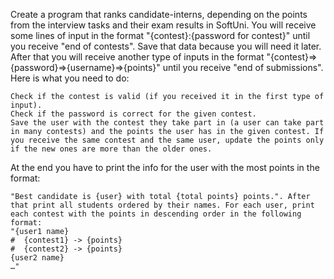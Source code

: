 Create a program that ranks candidate-interns, depending on the points from the interview tasks and their exam results in SoftUni. You will receive some lines of input in the format "{contest}:{password for contest}" until you receive "end of contests". Save that data because you will need it later. After that you will receive another type of inputs in the format "{contest}=>{password}=>{username}=>{points}" until you receive "end of submissions". Here is what you need to do:

	Check if the contest is valid (if you received it in the first type of input).
	Check if the password is correct for the given contest.
	Save the user with the contest they take part in (a user can take part in many contests) and the points the user has in the given contest. If you receive the same contest and the same user, update the points only if the new ones are more than the older ones.

At the end you have to print the info for the user with the most points in the format:

	"Best candidate is {user} with total {total points} points.". After that print all students ordered by their names. For each user, print each contest with the points in descending order in the following format:
	"{user1 name}
	#  {contest1} -> {points}
	#  {contest2} -> {points}
	{user2 name}
	…"
